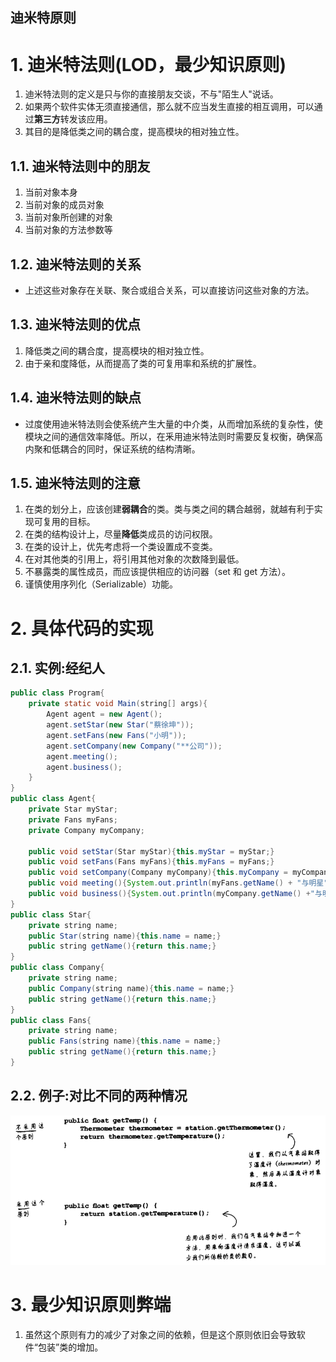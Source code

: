 迪米特原则
---

# 1. 迪米特法则(LOD，最少知识原则)
1. 迪米特法则的定义是只与你的直接朋友交谈，不与"陌生人"说话。
2. 如果两个软件实体无须直接通信，那么就不应当发生直接的相互调用，可以通过**第三方**转发该应用。
3. 其目的是降低类之间的耦合度，提高模块的相对独立性。

## 1.1. 迪米特法则中的朋友
1. 当前对象本身
2. 当前对象的成员对象
3. 当前对象所创建的对象
4. 当前对象的方法参数等

## 1.2. 迪米特法则的关系
- 上述这些对象存在关联、聚合或组合关系，可以直接访问这些对象的方法。

## 1.3. 迪米特法则的优点
1. 降低类之间的耦合度，提高模块的相对独立性。
2. 由于亲和度降低，从而提高了类的可复用率和系统的扩展性。

## 1.4. 迪米特法则的缺点
- 过度使用迪米特法则会使系统产生大量的中介类，从而增加系统的复杂性，使模块之间的通信效率降低。所以，在釆用迪米特法则时需要反复权衡，确保高内聚和低耦合的同时，保证系统的结构清晰。

## 1.5. 迪米特法则的注意
1. 在类的划分上，应该创建**弱耦合**的类。类与类之间的耦合越弱，就越有利于实现可复用的目标。
2. 在类的结构设计上，尽量**降低**类成员的访问权限。
3. 在类的设计上，优先考虑将一个类设置成不变类。
4. 在对其他类的引用上，将引用其他对象的次数降到最低。
5. 不暴露类的属性成员，而应该提供相应的访问器（set 和 get 方法）。
6. 谨慎使用序列化（Serializable）功能。

# 2. 具体代码的实现

## 2.1. 实例:经纪人
```java
public class Program{
    private static void Main(string[] args){
        Agent agent = new Agent();
        agent.setStar(new Star("蔡徐坤"));
        agent.setFans(new Fans("小明"));
        agent.setCompany(new Company("**公司"));
        agent.meeting();
        agent.business();
    }
}
public class Agent{
    private Star myStar;
    private Fans myFans;
    private Company myCompany;

    public void setStar(Star myStar){this.myStar = myStar;}
    public void setFans(Fans myFans){this.myFans = myFans;}
    public void setCompany(Company myCompany){this.myCompany = myCompany;}
    public void meeting(){System.out.println(myFans.getName() + "与明星" + myStar.getName() + "见面了。");}
    public void business(){System.out.println(myCompany.getName() +"与明星" + myStar.getName() +"洽谈业务。")}
}
public class Star{
    private string name;
    public Star(string name){this.name = name;}
    public string getName(){return this.name;}
}
public class Company{
    private string name;
    public Company(string name){this.name = name;}
    public string getName(){return this.name;}
}
public class Fans{
    private string name;
    public Fans(string name){this.name = name;}
    public string getName(){return this.name;}
}
```
## 2.2. 例子:对比不同的两种情况
![](img/wg-3.png)

# 3. 最少知识原则弊端
1. 虽然这个原则有力的减少了对象之间的依赖，但是这个原则依旧会导致软件“包装”类的增加。
